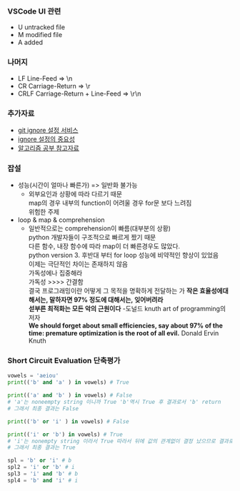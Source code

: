 ### VSCode UI 관련
- U untracked file
- M modified file
- A added

### 나머지
- LF Line-Feed => \n
- CR Carriage-Return => \r
- CRLF Carriage-Return + Line-Feed => \r\n


### 추가자료
- [git ignore 설정 서비스](https://www.toptal.com/developers/gitignore)
- [ignore 설정의 중요성](https://matthew.kr/해킹-기록-깃헙에-구글-클라우드-api-key가-노출된지-13분만/)
- [알고리즘 공부 참고자료](https://librewiki.net/wiki/%EC%8B%9C%EB%A6%AC%EC%A6%88:%EC%88%98%ED%95%99%EC%9D%B8%EB%93%AF_%EA%B3%BC%ED%95%99%EC%95%84%EB%8B%8C_%EA%B3%B5%ED%95%99%EA%B0%99%EC%9D%80_%EC%BB%B4%ED%93%A8%ED%84%B0%EA%B3%BC%ED%95%99/%EC%95%8C%EA%B3%A0%EB%A6%AC%EC%A6%98_%EA%B8%B0%EC%B4%88)


### 잡설
- 성능(시간이 얼마나 빠른가) => 일반화 불가능</br>
    - 외부요인과 상황에 따라 다르기 때문</br>
map의 경우 내부의 function이 어려울 경우 for문 보다 느려짐</br>
위험한 주제</br>
- loop & map & comprehension</br>
    - 일반적으로는 comprehension이 빠름(대부분의 상황)</br>
python 개발자들이 구조적으로 빠르게 짰기 때문</br>
다른 함수, 내장 함수에 따라 map이 더 빠른경우도 많았다.</br>
python version 3. 후반대 부터 for loop 성능에 비약적인 향상이 있었음</br>
이제는 극단적인 차이는 존재하지 않음</br>
가독성에나 집중해라</br>
가독성 >>>> 간결함</br>
결국 프로그래밍이란 어떻게 그 목적을 명확하게 전달하는 가
**작은 효율성에대해서는, 말하자면 97% 정도에 대해서는, 잊어버려라</br>
섣부른 최적화는 모든 악의 근원이다** -도널드 knuth art of programming의 저자</br>
**We should forget about small efficiencies, say about 97% of the time: premature optimization is the root of all evil.**   Donald Ervin Knuth


### Short Circuit Evaluation 단축평가
```python
vowels = 'aeiou'
print(('b' and 'a' ) in vowels) # True

print(('a' and 'b' ) in vowels) # False
# 'a'는 noneempty string 이니까 True 'b'역시 True 후 결과로서 'b' return 
# 그래서 최종 결과는 False

print(('b' or 'i' ) in vowels) # False

print(('i' or 'b') in vowels) # True
# 'i'는 nonempty string 이라서 True 따라서 뒤에 값의 관계없이 결정 났으므로 결과로서 'b' return
# 그래서 최종 결과는 True

spl = 'b' or 'i' # b
spl2 = 'i' or 'b' # i
spl3 = 'i' and 'b' # b
spl4 = 'b' and 'i' # i
```